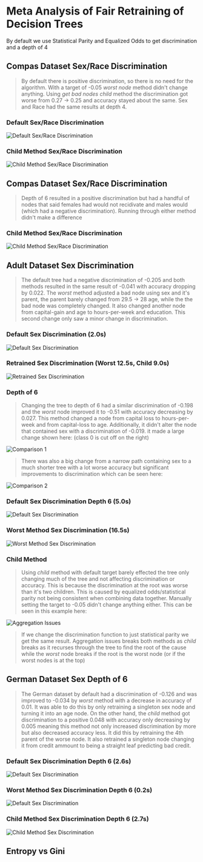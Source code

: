 # Meta Analysis of Fair Retraining of Decision Trees

By default we use Statistical Parity and Equalized Odds to get discrimination and a depth of 4

## Compas Dataset Sex/Race Discrimination

> By default there is positive discrimination, so there is no need for the algorithm. With a target of -0.05 *worst node* method didn't change anything. Using *get bad nodes child* method the discrimination got worse from 0.27 -> 0.25 and accuracy stayed about the same. Sex and Race had the same results at depth 4.

### Default Sex/Race Discrimination

![Default Sex/Race Discrimination](images/compas_sex_default.png)

### Child Method Sex/Race Discrimination

![Child Method Sex/Race Discrimination](images/compas_sex_child_method.png)

## Compas Dataset Sex/Race Discrimination

> Depth of 6 resulted in a positive discrimination but had a handful of nodes that said females had would not recidivate and males would (which had a negative discrimination). Running through either method didn't make a difference

### Child Method Sex/Race Discrimination

![Child Method Sex/Race Discrimination](images/compas_sex_default_depth_6.png)

## Adult Dataset Sex Discrimination

> The default tree had a negative discrimination of -0.205 and both methods resulted in the same result of -0.041 with accuracy dropping by 0.022. The *worst* method adjusted a bad node using sex and it's parent, the parent barely changed from 29.5 -> 28 age, while the the bad node was completely changed. It also changed another node from capital-gain and age to hours-per-week and education. This second change only saw a minor change in discrimination. 

### Default Sex Discrimination (2.0s)

![Default Sex Discrimination](images/adult_sex_default.png)

### Retrained Sex Discrimination (Worst 12.5s, Child 9.0s)

![Retrained Sex Discrimination](images/adult_sex_worst_method.png)

### Depth of 6

> Changing the tree to depth of 6 had a similar discrimination of -0.198 and the *worst* node improved it to -0.51 with accuracy decreasing by 0.027. This method changed a node from capital loss to hours-per-week and from capital-loss to age. Additionally, it didn't alter the node that contained sex with a discrimination of -0.019. it made a large change shown here: (class 0 is cut off on the right)

![Comparison 1](images/adult_sex_depth_6_compare.png)

> There was also a big change from a narrow path containing sex to a much shorter tree with a lot worse accuracy but significant improvements to discrimination which can be seen here: 

![Comparison 2](images/adult_sex_depth_6_compare_2.png)

### Default Sex Discrimination Depth 6 (5.0s)

![Default Sex Discrimination](images/adult_sex_default_depth_6.png)

### Worst Method Sex Discrimination (16.5s)

![Worst Method Sex Discrimination](images/adult_sex_worst_method_depth_6.png)

### Child Method

> Using *child* method with default target barely effected the tree only changing much of the tree and not affecting discrimination or accuracy. This is because the discrimination at the root was worse than it's two children. This is caused by equalized odds/statistical parity not being consistent when combining data together. Manually setting the target to -0.05 didn't change anything either. This can be seen in this example here:

![Aggregation Issues](images/adult_sex_default_aggregation_problem.png)

> If we change the discrimination function to just statistical parity we get the same result. Aggregation issues breaks both methods as *child* breaks as it recurses through the tree to find the root of the cause while the *worst* node breaks if the root is the worst node (or if the worst nodes is at the top)

## German Dataset Sex Depth of 6

> The German dataset by default had a discrimination of -0.126 and was improved to -0.034 by *worst* method with a decrease in accuracy of 0.01. It was able to do this by only retraining a singleton sex node and turning it into an age node. On the other hand, the *child* method got discrimination to a positive 0.048 with accuracy only decreasing by 0.005 meaning this method not only increased discrimination by more but also decreased accuracy less. It did this by retraining the 4th parent of the worse node. It also retrained a singleton node changing it from credit ammount to being a straight leaf predicting bad credit.

### Default Sex Discrimination Depth 6 (2.6s)

![Default Sex Discrimination](images/german_sex_default_depth_6.png)

### Worst Method Sex Discrimination Depth 6 (0.2s)

![Default Sex Discrimination](images/german_sex_worst_method_depth_6.png)

### Child Method Sex Discrimination Depth 6 (2.7s)

![Child Method Sex Discrimination](images/german_sex_child_method_depth_6.png)

## Entropy vs Gini

